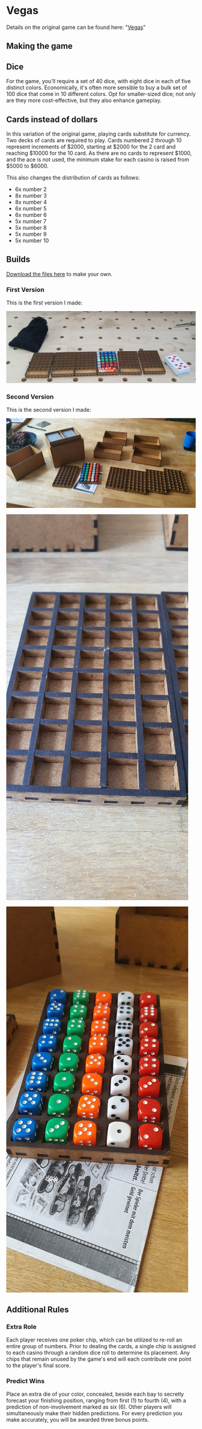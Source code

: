 # Vegas

Details on the original game can be found here: "[Vegas](https://boardgamegeek.com/boardgame/117959/las-vegas)"

## Making the game

## Dice

For the game, you'll require a set of 40 dice, with eight dice in each of five distinct colors. Economically, it's often more sensible to buy a bulk set of 100 dice that come in 10 different colors. Opt for smaller-sized dice; not only are they more cost-effective, but they also enhance gameplay.

## Cards instead of dollars

In this variation of the original game, playing cards substitute for currency. Two decks of cards are required to play. Cards numbered 2 through 10 represent increments of $2000, starting at $2000 for the 2 card and reaching $10000 for the 10 card. As there are no cards to represent $1000, and the ace is not used, the minimum stake for each casino is raised from $5000 to $6000.

This also changes the distribution of cards as follows:

- 6x number 2
- 8x number 3
- 8x number 4
- 6x number 5
- 6x number 6
- 5x number 7
- 5x number 8
- 5x number 9
- 5x number 10

## Builds

[Download the files here](_vegasAllFiles.7z) to make your own.

### First Version

This is the first version I made:

![vegas version 1](_vegas_baby1.jpg)

### Second Version

This is the second version I made:

![vegas version 2](_vegas2.jpg)

![vegas version 2](_vegas1.jpg)

![vegas version 2](_vegas3.jpg)

## Additional Rules

### Extra Role

Each player receives one poker chip, which can be utilized to re-roll an entire group of numbers. Prior to dealing the cards, a single chip is assigned to each casino through a random dice roll to determine its placement. Any chips that remain unused by the game's end will each contribute one point to the player's final score.

### Predict Wins

Place an extra die of your color, concealed, beside each bay to secretly forecast your finishing position, ranging from first (1) to fourth (4), with a prediction of non-involvement marked as six (6). Other players will simultaneously make their hidden predictions. For every prediction you make accurately, you will be awarded three bonus points.
